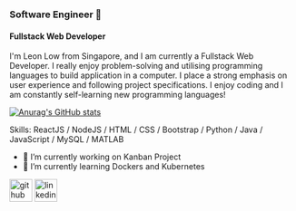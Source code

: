 ### Software Engineer 👋

#### Fullstack Web Developer
I'm Leon Low from Singapore, and I am currently a Fullstack Web Developer. I really enjoy problem-solving and utilising programming languages to build application in a computer. I place a strong emphasis on user experience and following project specifications. I enjoy coding and I am constantly self-learning new programming languages! 

[![Anurag's GitHub stats](https://github-readme-stats.vercel.app/api?username=LeonLow97)](https://github.com/anuraghazra/github-readme-stats)

Skills: ReactJS / NodeJS / HTML / CSS / Bootstrap / Python / Java / JavaScript / MySQL / MATLAB

- 🔭 I’m currently working on Kanban Project 
- 🌱 I’m currently learning Dockers and Kubernetes 


[<img src='https://cdn.jsdelivr.net/npm/simple-icons@3.0.1/icons/github.svg' alt='github' height='40'>](https://github.com/LeonLow97)  [<img src='https://cdn.jsdelivr.net/npm/simple-icons@3.0.1/icons/linkedin.svg' alt='linkedin' height='40'>](https://www.linkedin.com/in/lowjiewei/)  

